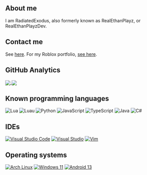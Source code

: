 ## About me
I am RadiatedExodus, also formerly known as RealEthanPlayz, or RealEthanPlayzDev.

## Contact me
See [here](https://realethanplayzdev.github.io/). For my Roblox portfolio, [see here](https://github.com/RealEthanPlayzDev/RealEthanPlayzDev/blob/main/Portfolio.md).

## GitHub Analytics
<a href="https://github.com/anuraghazra/github-readme-stats">
  <img align="center" src="https://github-readme-stats.vercel.app/api?username=RealEthanPlayzDev&count_private=true&show_icons=true&bg_color=00000000&text_color=808080&hide_border=true" />
</a>
<a href="https://github.com/anuraghazra/github-readme-stats">
  <img align="center" src="https://github-readme-stats.vercel.app/api/top-langs/?username=RealEthanPlayzDev&layout=compact&bg_color=00000000&text_color=808080&hide_border=true" />
</a>

## Known programming languages
![Lua](https://img.shields.io/badge/Lua-blue.svg?style=for-the-badge&logo=lua&logoColor=white)
![Luau](https://img.shields.io/badge/Luau-blue.svg?style=for-the-badge&logo=data:image/png;base64,iVBORw0KGgoAAAANSUhEUgAAAFgAAABYCAYAAABxlTA0AAAIpklEQVR42uzZA6wsSQCF4Vrbtm3btm3bNoO1jXnDtW3besa1bf971t7u268uarpO8sVzkpx0ahrG5%2Ff4%2BCSY0qTYwySZ2fgMQFKsLvzqDblWttTw0xsr8QMfJ%2FyLLsnKWbKWiRw%2F8HNCCLXygBwgCxmfUOPOJo1CBN%2FJ%2FbKdSTCd%2Bdf4gTcTLOiW1%2BVqWdf8Hj%2FwhYJ9NMjTcoosFeeB3xEGwXhJyLEye1zGXURahCHwodwoO%2Bfv%2FXeK3YRhoE1ekEtkHZNg6nwZ%2BB5hGKqXh%2BU0Wdzlx%2BOvBQcUyq2yl0kyl3EiSRY3KXoFB30iN8iGw%2Fc4SXGYkAd65CU52yRZfjgN%2FISQh%2BolJ8fKfEN1%2Fk73630pMfCt3C4HmCSzDNb5u4pJQUy9Lpf%2F%2Bjp2qoE6Hs4UPNrlcTlNVrA58MuC9w%2B7mclOmllUVC94f9Fqksxq4%2BrdXHDR7A%2FDTm%2FAtJkB6X%2Fb1vFwveCi7V%2Fn97xZDtf9AOu%2FaK3%2FWlsDfy646Mpv%2BNd090FuEpz9OSz3dOT%2BrWyMO690Ci76oIpQqWyHe8bCge%2FB4k%2BG6i4zI5jdxsD7CS6a6xFo6abfqemAmXOB%2FU%2FbOh5uF1y07ztEypNFofrPjv3j8b1jiZTDPwjs7jVJVrNx9S4uuGjqNIxsIFJWejawv1ymtTHw8YKLFnqcSBnbFOqeORn715NHfECkjBgfqv8QW4%2FHZYKLnioiUg58L7C7Q5a2cfWuI7hoxhwUtRApCz8e2D%2FW1vFwieCilZ8lUj6sgimC%2B2%2B2NfArLr9%2FKGuj37n2%2B1D9O9h6PK4UXKbbLY75CF4qheZuArPVq4GdTSbJPDY%2BD%2B2oMvLJFLLpK3DRV%2FBVHfT28Zc0dsHcjwT2fBiDx2M7ZsjCbm%2FBzaNgVAO6ykP97hxbA38gxMmcwVevsKGNcReQJsH7i0qTZAYbAx8ueP%2FwrK3jISN4%2F3CyrYFHCd5f9Jgky9oYd1XpEf7L2i%2FABi%2FBFPEaeJJJMIWNgU%2F%2Bsb1rgI4lC6JZ27Zt27Zt27ZtW9%2B2rdi2bRt33z3zktrO9vT0yXY6yc7cc%2B7BqHruvNSrqq568WVsYh4IhFb6lcA%2FOOUe5lkZWm8MkKeLKN%2Bm%2BZXANzpxe2g99UEFVoaOmoM%2BXLbMb8Rlery3K8OFT0WCQE07MyG%2FETjGteFCdsYQi0v8RlxHu3fWWBnaYrynX4B4I96vBD7%2Fv4vLDpVRqLEyxNCsF6fM9xtxqxV3dmW48KMkgChstu9%2FL18GvJ0gzXYjkIuccg9f%2BDIWVWW360U4IRcgFhSPWIFfdErgRCtD200COroB4v5Q%2BxdY1AwQD4d5zwofUs9tP2kIRXShPHmAYpuVoSuXA0RXD28o2rs4%2BuleHD3HOiucPzxXeKVT3et3%2BTI2JgcEszjbNQj23RIFTbyNbn5HIacRIJ6JMs8aD5wBHD8P2Gc6sPZo1wUe48pwN79oWj1A%2FJZp%2FwLnFoHgKvV6Q7IXJ%2FTbBM9bDGQ1AG1d6ENLF%2FBFivxYLvAOh4a7rdPj%2FWegD9essHdxW00AqnXMfHeI%2BWueiJDG5w3GGltOKSaRUAtMyQdWlstNSmaR%2B053QWDOBTqwek%2F1Ndx9T4isoL3sdX7j4qXQ8C7GPL3CZxYaH38k3LN6x%2BZwgMXYTB1eCYJdk%2FpxIWsjpy9wbNglQXEDJwR%2BxpexafkAUdYK7DTZ5lxEAggKwjZSk8kfWeG3mPaCmXeYHz5bNtv%2BkceiEoD4PcsRgX9xyv9OsjLEP93%2BHTLxNcCPGcANq4DNxluvTr7O7PmzFskgysEzbX9pDqtoUGx5nGLT1RA3rTJ%2FL%2B3sPc22rSud8L%2BbMBTxZYwDIXesoVi9X0LQAxaAuGK5MUmDR2ItQLwYY%2F6Z7%2BkVnt1ofHzz8cCTkcCKMj5HV%2BDpknw%2BGjhjoedHJRiT7yh%2FTaq%2FQdzYHlOtN93X43x3ryvu5sTqvXSg7UgUgV%2B8VXZ5JItfBJvoiEkmEQTDLVbjiF8yjS5hRoH8cGwGISkmII8TS0qNn8niPxFX46XnYQKvVcYD3BoufMuJ3ZZ1Bq7gpyLlsZdi0IcXosV37zWNopoV7aVhurGTk5lGGwfOpA2JLt4wrEL5QT9LMb%2FGS5UdgpHIzr73kfecEnjFYIU4G44Fh%2Fws0dzJFFzeM6sQBOsXXtJqWcGnLZDHd5oswl%2Fu5S7LO9olxdbYuv6znRB3a0mPB48M19iST19KTs7zFIuIqCqTYr5FMvNoOAhGH%2FTV%2Fwoja9slrOvPNeUA8avvRKlJlW63ckLgW9zP7UV0%2BtB3EwyPM0sjmL3pCEHIDW21FomJh1kav9D0LgvdkmSEFy1xa7iQ%2BAuH6tv0s%2FUhExhK8o5Jej00KBwHt%2BlqpCpHvBxrfB83V%2BIVw%2BPCm1eLS%2BJG6vxwof1VfaHii3IupdvkSpUKG6E3PcbeGvTFRl9f126dxtMtECvKbKXHR7p1Pg9j5FsVP1GMHYoZt1tXA9etBI6YzcZpyeD4nFTk2DjtvSLHHyCt3vZ4QLZ5euyO4LvrI8XH6ylHuE2WLSmiMV2nT5ZbWWctMqbjnyZDg4mKTxujhtP5aUdp%2F71EopGhITfEug70gf6aLqVUUnym%2B7omYsmHh%2Bt5luvyYAq6E%2FcP7pB0nrFuZgPQ3k3BPaVOVuWIGQW2%2FO9eQSMCPIhzFK5lw5xivttiswC1xXgJ%2FZo7Jcu0YBRr4yP1ONwDFe9V%2FMN9d0LXIAmIBb8KGvEQd3Ka4lP6cOVmRQwD3h70v8Sf2IK1V114ilPsHAJx25Rb2zbIH8Avqo%2FQ%2FV4xz7VzKf0Wo7CH4pOKsxTrBkngN4M0AhiFUxRfUQx3zJ38hQvNTAXAY2ZH4TLdV5c70O7JwL9rs%2B%2B%2FOaF6s26kqbIp8LSBGwy4kxP0Gb%2BTFFu8CPxMQCjn4u%2BLuKEZyrF%2F4ajBMRhwJxsynf9nehxAAAH8DTB5bZEzwBcJAAAAAElFTkSuQmCC&logoColor=white)
![Python](https://img.shields.io/badge/Python-blue.svg?style=for-the-badge&logo=python&logoColor=white)
![JavaScript](https://img.shields.io/badge/JavaScript-yellow.svg?style=for-the-badge&logo=javascript&logoColor=white)
![TypeScript](https://img.shields.io/badge/TypeScript-blue.svg?style=for-the-badge&logo=typescript&logoColor=white)
![Java](https://img.shields.io/badge/Java-orange.svg?style=for-the-badge&logo=openjdk&logoColor=white)
![C#](https://img.shields.io/badge/C%23-blue.svg?style=for-the-badge&logo=csharp&logoColor=white)

## IDEs
[![Visual Studio Code](https://img.shields.io/badge/Visual%20Studio%20Code-blue.svg?style=for-the-badge&logo=visualstudiocode&logoColor=white)](https://code.visualstudio.com)
[![Visual Studio](https://img.shields.io/badge/Visual%20Studio-purple.svg?style=for-the-badge&logo=visualstudio&logoColor=white)](https://visualstudio.microsoft.com)
[![Vim](https://img.shields.io/badge/Vim-darkgreen.svg?style=for-the-badge&logo=vim&logoColor=white)](https://www.vim.org)

## Operating systems
[![Arch Linux](https://img.shields.io/badge/Arch%20Linux-blue.svg?style=for-the-badge&logo=archlinux&logoColor=white)](https://archlinux.org)
[![Windows 11](https://img.shields.io/badge/Windows%2011-blue.svg?style=for-the-badge&logo=windows11&logoColor=white)](https://www.microsoft.com)
[![Android 13](https://img.shields.io/badge/Android%2013-green.svg?style=for-the-badge&logo=android&logoColor=white)](https://www.android.com)
